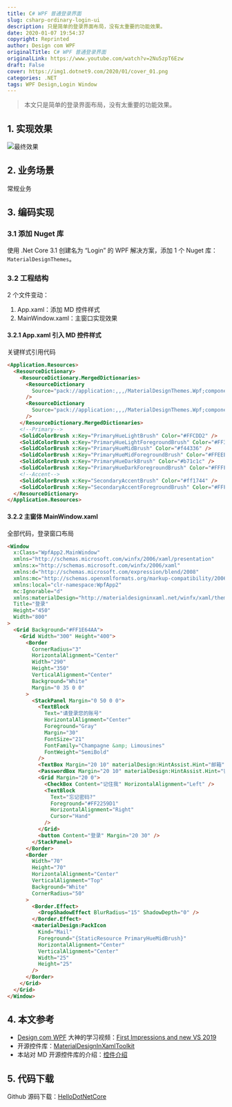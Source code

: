 ```yaml
---
title: C# WPF 普通登录界面
slug: csharp-ordinary-login-ui
description: 只是简单的登录界面布局，没有太重要的功能效果。
date: 2020-01-07 19:54:37
copyright: Reprinted
author: Design com WPF
originalTitle: C# WPF 普通登录界面
originalLink: https://www.youtube.com/watch?v=2Nu5zpT6Ezw
draft: False
cover: https://img1.dotnet9.com/2020/01/cover_01.png
categories: .NET
tags: WPF Design,Login Window
---
```


> 本文只是简单的登录界面布局，没有太重要的功能效果。

## 1. 实现效果

![最终效果](https://img1.dotnet9.com/2020/01/cover_01.png)

## 2. 业务场景

常规业务

## 3. 编码实现

### 3.1 添加 Nuget 库

使用 .Net Core 3.1 创建名为 “Login” 的 WPF 解决方案，添加 1 个 Nuget 库：`MaterialDesignThemes`。

### 3.2 工程结构

2 个文件变动：

1. App.xaml：添加 MD 控件样式
2. MainWindow.xaml：主窗口实现效果

#### 3.2.1 App.xaml 引入 MD 控件样式

关键样式引用代码

```html
<Application.Resources>
  <ResourceDictionary>
    <ResourceDictionary.MergedDictionaries>
      <ResourceDictionary
        Source="pack://application:,,,/MaterialDesignThemes.Wpf;component/Themes/MaterialDesignTheme.Light.xaml"
      />
      <ResourceDictionary
        Source="pack://application:,,,/MaterialDesignThemes.Wpf;component/Themes/MaterialDesignTheme.Defaults.xaml"
      />
    </ResourceDictionary.MergedDictionaries>
    <!--Primary-->
    <SolidColorBrush x:Key="PrimaryHueLightBrush" Color="#FFCDD2" />
    <SolidColorBrush x:Key="PrimaryHueLightForegroundBrush" Color="#FF333333" />
    <SolidColorBrush x:Key="PrimaryHueMidBrush" Color="#f44336" />
    <SolidColorBrush x:Key="PrimaryHueMidForegroundBrush" Color="#FFEEEEEE" />
    <SolidColorBrush x:Key="PrimaryHueDarkBrush" Color="#b71c1c" />
    <SolidColorBrush x:Key="PrimaryHueDarkForegroundBrush" Color="#FFFFFFFF" />
    <!--Accent-->
    <SolidColorBrush x:Key="SecondaryAccentBrush" Color="#ff1744" />
    <SolidColorBrush x:Key="SecondaryAccentForegroundBrush" Color="#FFFFFF" />
  </ResourceDictionary>
</Application.Resources>
```

#### 3.2.2 主窗体 MainWindow.xaml

全部代码，登录窗口布局

```html
<Window
  x:Class="WpfApp2.MainWindow"
  xmlns="http://schemas.microsoft.com/winfx/2006/xaml/presentation"
  xmlns:x="http://schemas.microsoft.com/winfx/2006/xaml"
  xmlns:d="http://schemas.microsoft.com/expression/blend/2008"
  xmlns:mc="http://schemas.openxmlformats.org/markup-compatibility/2006"
  xmlns:local="clr-namespace:WpfApp2"
  mc:Ignorable="d"
  xmlns:materialDesign="http://materialdesigninxaml.net/winfx/xaml/themes"
  Title="登录"
  Height="450"
  Width="800"
>
  <Grid Background="#FF1E64AA">
    <Grid Width="300" Height="400">
      <Border
        CornerRadius="3"
        HorizontalAlignment="Center"
        Width="290"
        Height="350"
        VerticalAlignment="Center"
        Background="White"
        Margin="0 35 0 0"
      >
        <StackPanel Margin="0 50 0 0">
          <TextBlock
            Text="请登录您的账号"
            HorizontalAlignment="Center"
            Foreground="Gray"
            Margin="30"
            FontSize="21"
            FontFamily="Champagne &amp; Limousines"
            FontWeight="SemiBold"
          />
          <TextBox Margin="20 10" materialDesign:HintAssist.Hint="邮箱" />
          <PasswordBox Margin="20 10" materialDesign:HintAssist.Hint="密码" />
          <Grid Margin="20 0">
            <CheckBox Content="记住我" HorizontalAlignment="Left" />
            <TextBlock
              Text="忘记密码?"
              Foreground="#FF2259D1"
              HorizontalAlignment="Right"
              Cursor="Hand"
            />
          </Grid>
          <button Content="登录" Margin="20 30" />
        </StackPanel>
      </Border>
      <Border
        Width="70"
        Height="70"
        HorizontalAlignment="Center"
        VerticalAlignment="Top"
        Background="White"
        CornerRadius="50"
      >
        <Border.Effect>
          <DropShadowEffect BlurRadius="15" ShadowDepth="0" />
        </Border.Effect>
        <materialDesign:PackIcon
          Kind="Mail"
          Foreground="{StaticResource PrimaryHueMidBrush}"
          HorizontalAlignment="Center"
          VerticalAlignment="Center"
          Width="25"
          Height="25"
        />
      </Border>
    </Grid>
  </Grid>
</Window>
```

## 4. 本文参考

- [Design com WPF](https://www.youtube.com/channel/UCf0J9AO-KeLEkBe3ZpVpfKQ) 大神的学习视频：[First Impressions and new VS 2019](https://www.youtube.com/watch?v=2Nu5zpT6Ezw)
- 开源控件库：[MaterialDesignInXamlToolkit](https://github.com/MaterialDesignInXAML/MaterialDesignInXamlToolkit)
- 本站对 MD 开源控件库的介绍：[控件介绍](https://dotnet9.com/2020/12/Material-designinxaml-an-open-source-csharp-WPF-Control-Library)

## 5. 代码下载

Github 源码下载：[HelloDotNetCore](https://github.com/Abel13/dotnetcore_login/blob/master/HelloDotNetCore)
